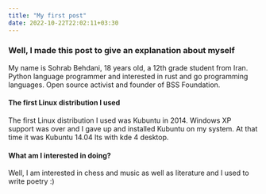 ```yaml
---
title: "My first post"
date: 2022-10-22T22:02:11+03:30
---
```


### Well, I made this post to give an explanation about myself

My name is Sohrab Behdani, 18 years old, a 12th grade student from Iran.
Python language programmer and interested in rust and go programming languages.
Open source activist and founder of BSS Foundation.

#### The first Linux distribution I used

The first Linux distribution I used was Kubuntu in 2014. Windows XP support was over and I gave up and installed Kubuntu on my system. At that time it was Kubuntu 14.04 lts with kde 4 desktop.

#### What am I interested in doing?

Well, I am interested in chess and music as well as literature and I used to write poetry :)

# 
